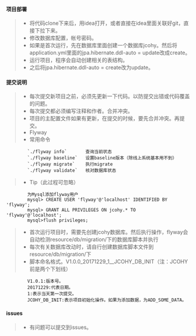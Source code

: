 #### 项目部署

>  *  将代码clone下来后，用idea打开，或者直接在idea里面关联好git，直接下拉下来。</br>
>  *  修改数据库配置，帐号密码。
>  *  如果是首次运行，先在数据库里面创建一个数据库jcohy。然后将application.yml里面的jpa.hibernate.ddl-auto = update改成create。
>  *  运行项目，程序会自动创建相关的表结构。
>  *  之后将jpa.hibernate.ddl-auto = create改为update。

#### 提交说明

>  *  每次提交新项目之前，必须先更新一下代码。以防提交出错或代码覆盖的问题。
>  *  每次提交都必须编写注释和作者。合并冲突。
>  *  项目的主配置文件如果有更新，在提交的时候，要先合并冲突。再提交。
>  *  Flyway
>    * 常用命令
    
            `./flyway info`       查询当前状态
            `./flyway baseline`   设置baseline版本（除线上系统基本用不到）
            `./flyway migrate`    执行migrate
            `./flyway validate`   核对数据库状态

>    * Tip（此过程可忽略）

            为Mysql添加flyway用户
            mysql> CREATE USER 'flyway'@'localhost' IDENTIFIED BY 'flyway';
            mysql> GRANT ALL PRIVILEGES ON jcohy.* TO 'flyway'@'localhost';
            mysql>flush privileges;
            
>    *  首次运行项目时，需要先创建jcohy数据库。然后执行操作，flyway会自动检测resource/db/migration/下的数据库脚本并执行
>    *  每次有关数据库改动时，请自行创建数据库脚本文件到resource/db/migration/下
>    *  脚本命名格式。V1.0.0_20171229_1__JCOHY_DB_INIT（注：JCOHY前是两个下划线）  

            V1.0.1:版本号。
            20171229:代表日期。
            1:表示当天第一次提交。
            JCOHY_DB_INIT:表示项目初始化操作。如果为添加数据，为ADD_SOME_DATA。

#### issues
>  *  有问题可以提交到issues。